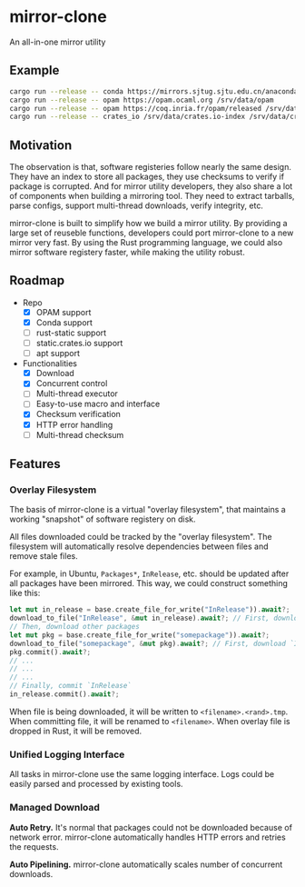# mirror-clone

An all-in-one mirror utility

## Example

```bash
cargo run --release -- conda https://mirrors.sjtug.sjtu.edu.cn/anaconda/pkgs/main/win-64 /srv/data/conda/pkgs/main/win-64
cargo run --release -- opam https://opam.ocaml.org /srv/data/opam
cargo run --release -- opam https://coq.inria.fr/opam/released /srv/data/coq-released
cargo run --release -- crates_io /srv/data/crates.io-index /srv/data/crates.io/crates https://static.crates.io/crates
```

## Motivation

The observation is that, software registeries follow nearly the same design. They
have an index to store all packages, they use checksums to verify if package is
corrupted. And for mirror utility developers, they also share a lot of components
when building a mirroring tool. They need to extract tarballs, parse configs,
support multi-thread downloads, verify integrity, etc.

mirror-clone is built to simplify how we build a mirror utility. By providing
a large set of reuseble functions, developers could port mirror-clone to a new
mirror very fast. By using the Rust programming language, we could also mirror
software registery faster, while making the utility robust.

## Roadmap

- Repo
  - [x] OPAM support
  - [x] Conda support
  - [ ] rust-static support
  - [ ] static.crates.io support
  - [ ] apt support
- Functionalities
  - [x] Download
  - [x] Concurrent control
  - [ ] Multi-thread executor
  - [ ] Easy-to-use macro and interface
  - [x] Checksum verification
  - [x] HTTP error handling
  - [ ] Multi-thread checksum

## Features

### Overlay Filesystem

The basis of mirror-clone is a virtual "overlay filesystem", that maintains a working
"snapshot" of software registery on disk.

All files downloaded could be tracked by the "overlay filesystem".
The filesystem will automatically resolve dependencies between files
and remove stale files.

For example, in Ubuntu, `Packages*`, `InRelease`, etc. should be updated
after all packages have been mirrored. This way, we could construct something
like this:

```rust
let mut in_release = base.create_file_for_write("InRelease")).await?;
download_to_file("InRelease", &mut in_release).await?; // First, download `InRelease` to overlay fs
// Then, download other packages
let mut pkg = base.create_file_for_write("somepackage")).await?;
download_to_file("somepackage", &mut pkg).await?; // First, download `InRelease` to overlay fs
pkg.commit().await?;
// ...
// ...
// ...
// Finally, commit `InRelease`
in_release.commit().await?;
```

When file is being downloaded, it will be written to `<filename>.<rand>.tmp`.
When committing file, it will be renamed to `<filename>`. When overlay file is dropped
in Rust, it will be removed.

### Unified Logging Interface

All tasks in mirror-clone use the same logging interface. Logs could be easily parsed
and processed by existing tools.

### Managed Download

**Auto Retry.** It's normal that packages could not be downloaded because of network error.
mirror-clone automatically handles HTTP errors and retries the requests.

**Auto Pipelining.** mirror-clone automatically scales number of concurrent downloads.
